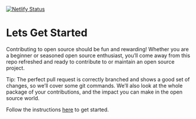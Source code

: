 [![Netlify Status](https://api.netlify.com/api/v1/badges/ef50f459-d503-45a1-b9dd-b87e81e30117/deploy-status)](https://app.netlify.com/sites/gitstart/deploys)

# Lets Get Started
 Contributing to open source should be fun and rewarding! Whether you are a beginner or seasoned open source enthusiast, you’ll come away from this repo refreshed and ready to contribute to or maintain an open source project.

Tip: The perfect pull request is correctly branched and shows a good set of changes, so we’ll cover some git commands. We’ll also look at the whole package of your contributions, and the impact you can make in the open source world.



Follow the instructions [here](https://zubi.gitbook.io/open-source-fiesta/) to get started. 
